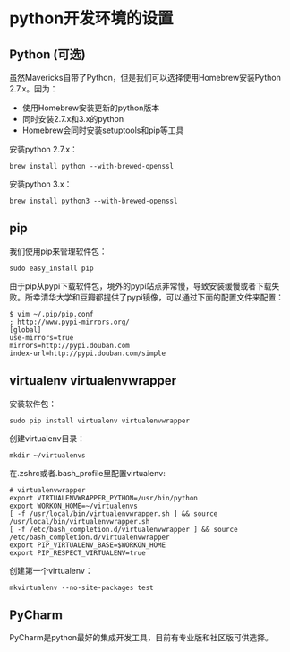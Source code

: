 # python开发环境的设置

## Python (可选)

虽然Mavericks自带了Python，但是我们可以选择使用Homebrew安装Python 2.7.x。因为：

* 使用Homebrew安装更新的python版本
* 同时安装2.7.x和3.x的python
* Homebrew会同时安装setuptools和pip等工具

安装python 2.7.x：

    brew install python --with-brewed-openssl

安装python 3.x：

    brew install python3 --with-brewed-openssl

## pip

我们使用pip来管理软件包：

    sudo easy_install pip

由于pip从pypi下载软件包，境外的pypi站点非常慢，导致安装缓慢或者下载失败。所幸清华大学和豆瓣都提供了pypi镜像，可以通过下面的配置文件来配置：

    $ vim ~/.pip/pip.conf
    ; http://www.pypi-mirrors.org/
    [global]
    use-mirrors=true
    mirrors=http://pypi.douban.com
    index-url=http://pypi.douban.com/simple

## virtualenv virtualenvwrapper

安装软件包：

    sudo pip install virtualenv virtualenvwrapper

创建virtualenv目录：

    mkdir ~/virtualenvs

在.zshrc或者.bash_profile里配置virtualenv:

    # virtualenvwrapper
    export VIRTUALENVWRAPPER_PYTHON=/usr/bin/python
    export WORKON_HOME=~/virtualenvs
    [ -f /usr/local/bin/virtualenvwrapper.sh ] && source /usr/local/bin/virtualenvwrapper.sh
    [ -f /etc/bash_completion.d/virtualenvwrapper ] && source /etc/bash_completion.d/virtualenvwrapper
    export PIP_VIRTUALENV_BASE=$WORKON_HOME
    export PIP_RESPECT_VIRTUALENV=true


创建第一个virtualenv：

    mkvirtualenv --no-site-packages test

## PyCharm

PyCharm是python最好的集成开发工具，目前有专业版和社区版可供选择。


